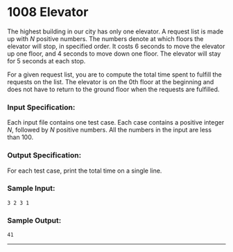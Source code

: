 # 1008 Elevator

The highest building in our city has only one elevator. A request list is made up with *N* positive numbers. The numbers denote at which floors the elevator will stop, in specified order. It costs 6 seconds to move the elevator up one floor, and 4 seconds to move down one floor. The elevator will stay for 5 seconds at each stop.

For a given request list, you are to compute the total time spent to fulfill the requests on the list. The elevator is on the 0th floor at the beginning and does not have to return to the ground floor when the requests are fulfilled.

### Input Specification:

Each input file contains one test case. Each case contains a positive integer *N*, followed by *N* positive numbers. All the numbers in the input are less than 100.

### Output Specification:

For each test case, print the total time on a single line.

### Sample Input:

```in
3 2 3 1
```

### Sample Output:

```out
41
```

***


